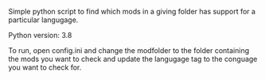 Simple python script to find which mods in a giving folder has support for a particular langugage.

Python version: 3.8

To run, open config.ini and change the modfolder to the folder containing the mods you want to check and update the langugage tag to the conguage you want to check for.